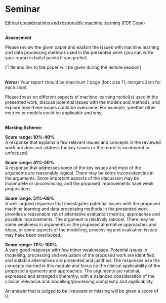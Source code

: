 <H1>Seminar</H1>

[Ethical considerations and responsible machine learning](ML4NuerScience_Ethical_MLpptx.pptx) [(PDF Copy)](ML4NuerScience_Ethical_MLpptx.pdf)<br/></br>



**Assessment**

Please review the given paper and explain the issues with machine learning and data processing methods used in the presented work (you can write your report in bullet points if you prefer). </br>

[Title and link to the paper will be given during the lecture session]<br/> <br/> 

***Notes:*** 
Your report should be maximum 1 page (font size 11, margins 2cm for each side).<br/>

Please focus on different aspects of machine learning model(s) used in the presented work, discuss potential issues with the models and methods, and explore how these issues could be overcome. For example, whether other metrics or models could be applicable and why. <br/><br/> 


**Marking Scheme:**

**Score range: 10%-40%**<br/>
A response that explains a few relevant issues and concepts in the reviewed work but does not address the key issues or the report is incoherent or unfocused. <br/>

**Score range: 41%-50%**<br/>
A response that addresses some of the key issues and most of the arguments are reasonably logical. There may be some inconsistencies in the arguments. Some important aspects of the discussion may be incomplete or unconvincing, and the proposed improvements have weak propositions.<br/> 

**Score range: 51%-69%**<br/>
A well-argued response that investigates potential issues with the proposed machine learning and data processing methods in the presented work provides a reasonable set of alternative evaluation metrics, approaches and possible improvements. The argument is relatively rational. There may be some weakness in arguments or the proposed alternative approaches and ideas, or some aspects of the modelling, processing and evaluation issues may have been overlooked. <br/>

**Score range: 70%-100%** <br/>
A very good response with few minor weaknesses. Potential issues in modelling, processing and evaluation of the proposed work are identified, and suitable alternatives are presented and justified. The responses use the concepts learned in this module and focus on the clinical applicability of the proposed arguments and approaches. The arguments are rational, expressed and arranged coherently, with a balanced consideration of the clinical relevance and modelling/processing complexity and applicability. <br/>


An answer that is judged to be irrelevant or missing will be given a score of 0. <br/>

